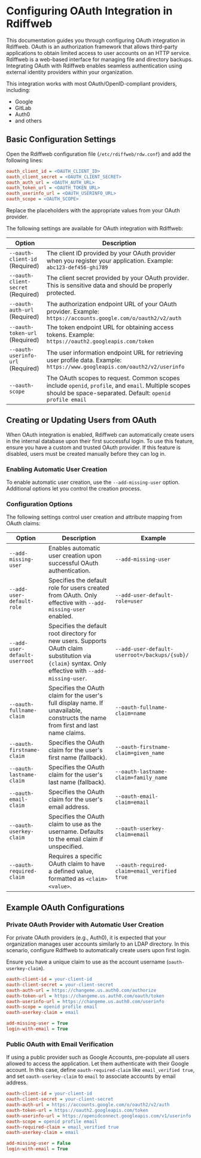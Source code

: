 # Configuring OAuth Integration in Rdiffweb

This documentation guides you through configuring OAuth integration in Rdiffweb. OAuth is an authorization framework that allows third-party applications to obtain limited access to user accounts on an HTTP service. Rdiffweb is a web-based interface for managing file and directory backups. Integrating OAuth with Rdiffweb enables seamless authentication using external identity providers within your organization.

This integration works with most OAuth/OpenID-compliant providers, including:

- Google
- GitLab
- Auth0
- and others

## Basic Configuration Settings

Open the Rdiffweb configuration file (`/etc/rdiffweb/rdw.conf`) and add the following lines:

```ini
oauth_client_id = <OAUTH_CLIENT_ID>
oauth_client_secret = <OAUTH_CLIENT_SECRET>
oauth_auth_url = <OAUTH_AUTH_URL>
oauth_token_url = <OAUTH_TOKEN_URL>
oauth_userinfo_url = <OAUTH_USERINFO_URL>
oauth_scope = <OAUTH_SCOPE>
```

Replace the placeholders with the appropriate values from your OAuth provider.

The following settings are available for OAuth integration with Rdiffweb:

| Option                        | Description |
|-------------------------------|-------------|
| `--oauth-client-id` (Required)        | The client ID provided by your OAuth provider when you register your application. Example: `abc123-def456-ghi789` |
| `--oauth-client-secret` (Required)    | The client secret provided by your OAuth provider. This is sensitive data and should be properly protected. |
| `--oauth-auth-url` (Required)         | The authorization endpoint URL of your OAuth provider. Example: `https://accounts.google.com/o/oauth2/v2/auth` |
| `--oauth-token-url` (Required)        | The token endpoint URL for obtaining access tokens. Example: `https://oauth2.googleapis.com/token` |
| `--oauth-userinfo-url` (Required)     | The user information endpoint URL for retrieving user profile data. Example: `https://www.googleapis.com/oauth2/v2/userinfo` |
| `--oauth-scope`                      | The OAuth scopes to request. Common scopes include `openid`, `profile`, and `email`. Multiple scopes should be space-separated. Default: `openid profile email` |

## Creating or Updating Users from OAuth

When OAuth integration is enabled, Rdiffweb can automatically create users in the internal database upon their first successful login. To use this feature, ensure you have a custom and trusted OAuth provider. If this feature is disabled, users must be created manually before they can log in.

### Enabling Automatic User Creation

To enable automatic user creation, use the `--add-missing-user` option. Additional options let you control the creation process.

### Configuration Options

The following settings control user creation and attribute mapping from OAuth claims:

| Option | Description | Example |
|--------|-------------|---------|
| `--add-missing-user` | Enables automatic user creation upon successful OAuth authentication. | `--add-missing-user` |
| `--add-user-default-role` | Specifies the default role for users created from OAuth. Only effective with `--add-missing-user` enabled. | `--add-user-default-role=user` |
| `--add-user-default-userroot` | Specifies the default root directory for new users. Supports OAuth claim substitution via `{claim}` syntax. Only effective with `--add-missing-user`. | `--add-user-default-userroot=/backups/{sub}/` |
| `--oauth-fullname-claim` | Specifies the OAuth claim for the user's full display name. If unavailable, constructs the name from first and last name claims. | `--oauth-fullname-claim=name` |
| `--oauth-firstname-claim` | Specifies the OAuth claim for the user's first name (fallback). | `--oauth-firstname-claim=given_name` |
| `--oauth-lastname-claim` | Specifies the OAuth claim for the user's last name (fallback). | `--oauth-lastname-claim=family_name` |
| `--oauth-email-claim` | Specifies the OAuth claim for the user's email address. | `--oauth-email-claim=email` |
| `--oauth-userkey-claim` | Specifies the OAuth claim to use as the username. Defaults to the email claim if unspecified. | `--oauth-userkey-claim=email` |
| `--oauth-required-claim` | Requires a specific OAuth claim to have a defined value, formatted as `<claim> <value>`. | `--oauth-required-claim=email_verified true` |

## Example OAuth Configurations

### Private OAuth Provider with Automatic User Creation

For private OAuth providers (e.g., Auth0), it is expected that your organization manages user accounts similarly to an LDAP directory. In this scenario, configure Rdiffweb to automatically create users upon first login.

Ensure you have a unique claim to use as the account username (`oauth-userkey-claim`).

```ini
oauth-client-id = your-client-id
oauth-client-secret = your-client-secret
oauth-auth-url = https://changeme.us.auth0.com/authorize
oauth-token-url = https://changeme.us.auth0.com/oauth/token
oauth-userinfo-url = https://changeme.us.auth0.com/userinfo
oauth-scope = openid profile email
oauth-userkey-claim = email

add-missing-user = True
login-with-email = True
```

### Public OAuth with Email Verification

If using a public provider such as Google Accounts, pre-populate all users allowed to access the application. Let them authenticate with their Google account. In this case, define `oauth-required-claim` like `email_verified true`, and set `oauth-userkey-claim` to `email` to associate accounts by email address.

```ini
oauth-client-id = your-client-id
oauth-client-secret = your-client-secret
oauth-auth-url = https://accounts.google.com/o/oauth2/v2/auth
oauth-token-url = https://oauth2.googleapis.com/token
oauth-userinfo-url = https://openidconnect.googleapis.com/v1/userinfo
oauth-scope = openid profile email
oauth-required-claim = email_verified true
oauth-userkey-claim = email

add-missing-user = False
login-with-email = True
```
